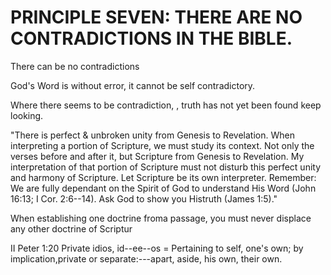 # PRINCIPLE SEVEN: THERE ARE NO CONTRADICTIONS IN THE BIBLE.

There can be no contradictions

God's Word is without error, it cannot be self contradictory.

Where there seems to be contradiction, , truth has not yet been found keep looking.

"There is perfect & unbroken unity from Genesis to Revelation. When interpreting a portion of Scripture, we must study its context. Not only the verses before and after it, but Scripture from Genesis to Revelation. My interpretation of that portion of Scripture must not disturb this perfect unity and harmony of Scripture. Let Scripture be its own interpreter. Remember: We are fully dependant on the Spirit of God to understand His Word (John 16:13; I Cor. 2:6--14). Ask God to show you Histruth (James 1:5)."

When establishing one doctrine froma passage, you must never displace any other doctrine of Scriptur

II Peter 1:20 Private idios, id--ee--os = Pertaining to self, one's own; by implication,private or separate:---apart, aside, his own, their own.

